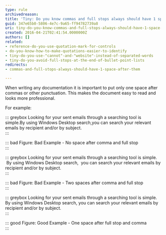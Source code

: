 ```yaml
---
type: rule
archivedreason: 
title: 'Tiny: Do you know commas and full stops always should have 1 space after them?'
guid: 347e65b0-5806-4e7c-9a65-ff94782739a8
uri: tiny-do-you-know-commas-and-full-stops-always-should-have-1-space-after-them
created: 2016-04-21T02:41:54.0000000Z
authors: []
related:
- reference-do-you-use-quotation-mark-for-controls
- do-you-know-how-to-make-quotations-easier-to-identify
- tiny-do-you-use-"cannot"-and-"website"-instead-of-separated-words
- tiny-do-you-avoid-full-stops-at-the-end-of-bullet-point-lists
redirects:
- commas-and-full-stops-always-should-have-1-space-after-them

---
```


When writing any documentation it is important to put only one space after commas or other punctuation. This makes the document easy to read and looks more professional.



For example:




<!--endintro-->


::: greybox
Looking for your sent emails through a searching tool is simple.By using Windows Desktop search,you can search your relevant emails by recipient and/or by subject.  
:::


::: bad
Figure: Bad Example - No space after comma and full stop  
:::


::: greybox
Looking for your sent emails through a searching tool is simple.  By using Windows Desktop search,  you can search your relevant emails by recipient and/or by subject.    
:::


::: bad
Figure: Bad Example - Two spaces after comma and full stop  
:::


::: greybox
Looking for your sent emails through a searching tool is simple. By using Windows Desktop search, you can search your relevant emails by recipient and/or by subject.  
:::


::: good
Figure: Good Example - One space after full stop and comma  
:::

